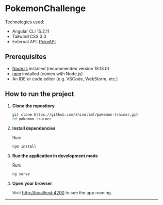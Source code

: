 # PokemonChallenge

Technologies used:
- Angular CLI 15.2.11
- Tailwind CSS 3.3
- External API: [PokeAPI](https://pokeapi.co/)

## Prerequisites

- [Node.js](https://nodejs.org/) installed (recommended version 18.13.0)
- [npm](https://www.npmjs.com/) installed (comes with Node.js)
- An IDE or code editor (e.g. VSCode, WebStorm, etc.)

## How to run the project

1. **Clone the repository**

    ```bash
    git clone https://github.com/shisellmf/pokemon-trainer.git
    cd pokemon-trainer
    ```

2. **Install dependencies**

    Run:

    ```bash
    npm install
    ```

3. **Run the application in development mode**

    Run:

    ```bash
    ng serve
    ```

4. **Open your browser**

    Visit [http://localhost:4200](http://localhost:4200) to see the app running.

---
